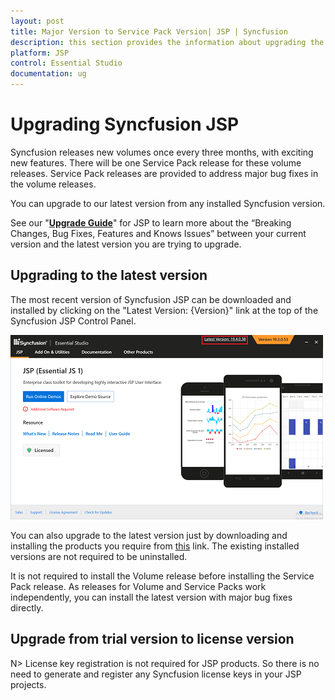 ```yaml
---
layout: post
title: Major Version to Service Pack Version| JSP | Syncfusion
description: this section provides the information about upgrading the JSP projects from major version to service pack version
platform: JSP
control: Essential Studio
documentation: ug
---
```


# Upgrading Syncfusion JSP

Syncfusion releases new volumes once every three months, with exciting new features. There will be one Service Pack release for these volume releases. Service Pack releases are provided to address major bug fixes in the volume releases.

You can upgrade to our latest version from any installed Syncfusion version.

See our "[**Upgrade Guide**](https://help.syncfusion.com/upgrade-guide/jquery/jsp-ui-controls)" for JSP to learn more about the “Breaking Changes, Bug Fixes, Features and Knows Issues” between your current version and the latest version you are trying to upgrade.


## Upgrading to the latest version

The most recent version of Syncfusion JSP can be downloaded and installed by clicking on the "Latest Version: {Version}" link at the top of the Syncfusion JSP Control Panel.

![Control Panel](Upgrade-images/upgrade-control-panel.png)

You can also upgrade to the latest version just by downloading and installing the products you require from [this](https://www.syncfusion.com/downloads/latest-version) link. The existing installed versions are not required to be uninstalled. 


It is not required to install the Volume release before installing the Service Pack release. As releases for Volume and Service Packs work independently, you can install the latest version with major bug fixes directly.


## Upgrade from trial version to license version

N> License key registration is not required for JSP products. So there is no need to generate and register any Syncfusion license keys in your JSP projects.

